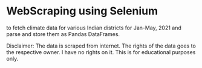 # WebScraping using Selenium
to fetch climate data for various Indian districts for Jan-May, 2021 and parse and store them as Pandas DataFrames.

Disclaimer: The data is scraped from internet. The rights of the data goes to the respective owner. I have no rights on it. This is for educational purposes only.
